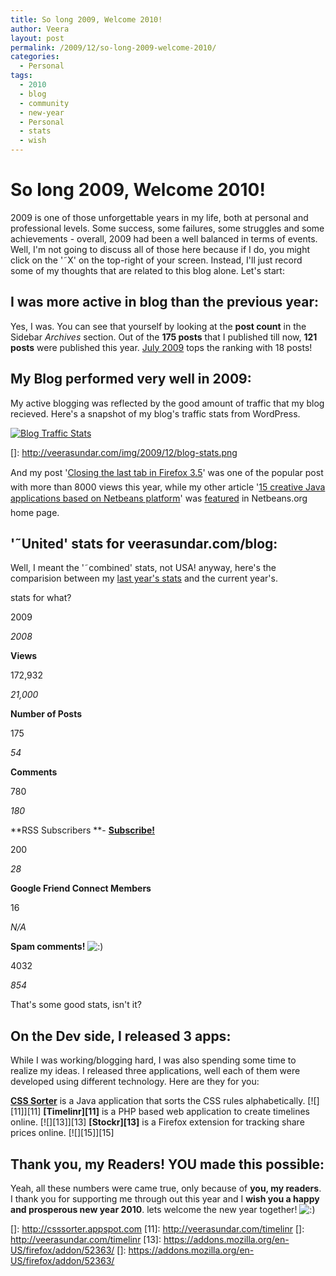 ```yaml
---
title: So long 2009, Welcome 2010!
author: Veera
layout: post
permalink: /2009/12/so-long-2009-welcome-2010/
categories:
  - Personal
tags:
  - 2010
  - blog
  - community
  - new-year
  - Personal
  - stats
  - wish
---
```

# So long 2009, Welcome 2010!

2009 is one of those unforgettable years in my life, both at personal and professional levels. Some success, some failures, some struggles and some achievements - overall, 2009 had been a well balanced in terms of events. Well, I'm not going to discuss all of those here because if I do, you might click on the '˜X' on the top-right of your screen. Instead, I'll just record some of my thoughts that are related to this blog alone. Let's start:

## I was more active in blog than the previous year:

Yes, I was. You can see that yourself by looking at the **post count** in the Sidebar *Archives* section. Out of the **175 posts** that I published till now, **121 posts** were published this year. [July 2009][1] tops the ranking with 18 posts!

 [1]: http://veerasundar.com/blog/2009/07/

## My Blog performed very well in 2009:

My active blogging was reflected by the good amount of traffic that my blog recieved. Here's a snapshot of my blog's traffic stats from WordPress.

[![Blog Traffic Stats][3]][3]

 []: http://veerasundar.com/img/2009/12/blog-stats.png

And my post '[Closing the last tab in Firefox 3.5][3]' was one of the popular post with more than 8000 views this year, while my other article '[15 creative Java applications based on Netbeans platform][4]' was [featured][5] in Netbeans.org home page.

 [3]: http://veerasundar.com/blog/2009/07/closing-the-last-tab-in-firefox-35/
 [4]: http://veerasundar.com/blog/2009/11/15-creative-java-applications-based-on-netbeans-platform/
 [5]: http://twitter.com/vraa/status/5863043226

## '˜United' stats for veerasundar.com/blog:

Well, I meant the '˜combined' stats, not USA! anyway, here's the comparision between my [last year's stats][6] and the current year's.

 [6]: http://veerasundar.com/blog/2008/12/a-very-happy-new-year-to-all-the-readers-of-dreamz/

stats for what?

2009

*2008*

**Views**

172,932

*21,000*

**Number of Posts**

175

*54*

**Comments**

780

*180*

**RSS Subscribers **- **[Subscribe!][7]**

200 

*28*

**Google Friend Connect Members**

16

*N/A*

**Spam comments!** ![:)][8] 

4032

*854*

That's some good stats, isn't it?

 [7]: http://veerasundar.com/blog/feed
 [8]: http://veerasundar.com/blog/wp-includes/images/smilies/icon_smile.gif

## On the Dev side, I released 3 apps:

While I was working/blogging hard, I was also spending some time to realize my ideas. I released three applications, well each of them were developed using different technology. Here are they for you:

**[CSS Sorter][9]** is a Java application that sorts the CSS rules alphabetically. 
[![][11]][11] **[Timelinr][11]** is a PHP based web application to create timelines online. 
[![][13]][13] **[Stockr][13]** is a Firefox extension for tracking share prices online. 
[![][15]][15]    
## Thank you, my Readers! YOU made this possible:

Yeah, all these numbers were came true, only because of **you, my readers**. I thank you for supporting me through out this year and I **wish you a happy and prosperous new year 2010**. lets welcome the new year together! ![:)][8]

 [9]: http://csssorter.appspot.com
 []: http://csssorter.appspot.com
 [11]: http://veerasundar.com/timelinr
 []: http://veerasundar.com/timelinr
 [13]: https://addons.mozilla.org/en-US/firefox/addon/52363/
 []: https://addons.mozilla.org/en-US/firefox/addon/52363/